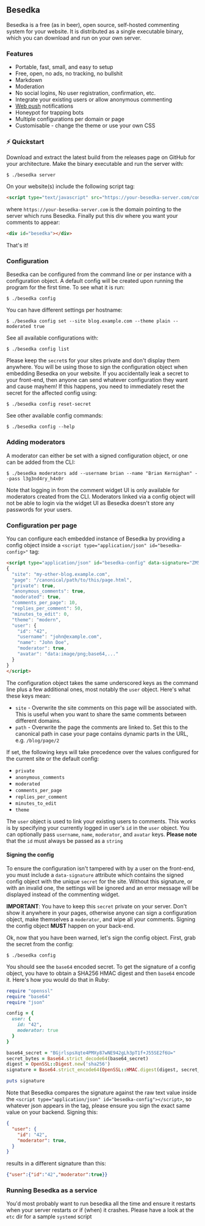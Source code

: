 ## Besedka

Besedka is a free (as in beer), open source, self-hosted commenting system for your website. It is
distributed as a single executable binary, which you can download and run on your own server.

### Features

* Portable, fast, small, and easy to setup
* Free, open, no ads, no tracking, no bullshit
* Markdown
* Moderation
* No social logins, No user registration, confirmation, etc.
* Integrate your existing users or allow anonymous commenting
* [Web push](https://developer.mozilla.org/en-US/docs/Web/API/Push_API) notifications
* Honeypot for trapping bots
* Multiple configurations per domain or page
* Customisable - change the theme or use your own CSS

### ⚡️ Quickstart

Download and extract the latest build from the releases page on GitHub for your architecture. Make
the binary executable and run the server with:

    $ ./besedka server

On your website(s) include the following script tag:

```html
<script type="text/javascript" src="https://your-besedka-server.com/comments.js" defer></script>
```

where `https://your-besedka-server.com` is the domain pointing to the server which runs Besedka.
Finally put this div where you want your comments to appear:

```html
<div id="besedka"></div>
```

That's it!

### Configuration

Besedka can be configured from the command line or per instance with a configuration object. A
default config will be created upon running the program for the first time. To see what it is run:

    $ ./besedka config

You can have different settings per hostname:

    $ ./besedka config set --site blog.example.com --theme plain --moderated true

See all available configurations with:

    $ ./besedka config list

Please keep the `secret`s for your sites private and don't display them anywhere. You will be using
those to sign the configuration object when embedding Besedka on your website. If you accidentally
leak a secret to your front-end, then anyone can send whatever configuration they want and cause
mayhem! If this happens, you need to immediately reset the secret for the affected config using:

    $ ./besedka config reset-secret

See other available config commands:

    $ ./besedka config --help

### Adding moderators

A moderator can either be set with a signed configuration object, or one can be added from the CLI:

    $ ./besedka moderators add --username brian --name "Brian Kernighan" --pass l3g3nd4ry_h4x0r

Note that logging in from the comment widget UI is only available for moderators created from the
CLI. Moderators linked via a config object will not be able to login via the widget UI as Besedka
doesn't store any passwords for your users.

### Configuration per page

You can configure each embedded instance of Besedka by providing a config object inside a `<script
type="application/json" id="besedka-config>"` tag:

```html
<script type="application/json" id="besedka-config" data-signature="ZM5uFayLvBydsRmnlxcvhaLKCHmUy7rkQH4JavmN0bY=">
{
  "site": "my-other-blog.example.com",
  "page": "/canonical/path/to/this/page.html",
  "private": true,
  "anonymous_comments": true,
  "moderated": true,
  "comments_per_page": 10,
  "replies_per_comment": 50,
  "minutes_to_edit": 0,
  "theme": "modern",
  "user": {
    "id": "42",
    "username": "john@example.com",
    "name": "John Doe",
    "moderator": true,
    "avatar": "data:image/png;base64,..."
  }
}
</script>
```

The configuration object takes the same underscored keys as the command line plus a few additional
ones, most notably the `user` object. Here's what these keys mean:

* `site` - Overwrite the site comments on this page will be associated with. This is useful when you
  want to share the same comments between different domains.
* `path` - Overwrite the page the comments are linked to. Set this to the canonical path in case
  your page contains dynamic parts in the URL, e.g. `/blog/page/2`

If set, the following keys will take precedence over the values configured for the current site or
the default config:

* `private`
* `anonymous_comments`
* `moderated`
* `comments_per_page`
* `replies_per_comment`
* `minutes_to_edit`
* `theme`

The `user` object is used to link your existing users to comments. This works is by specifying your
currently logged in user's `id` in the `user` object. You can optionally pass `username`, `name`,
`moderator`, and `avatar` keys. **Please note** that the `id` must always be passed as a `string`

#### Signing the config

To ensure the configuration isn't tampered with by a user on the front-end, you must include a
`data-signature` attribute which contains the signed config object with the unique `secret` for the
site. Without this signature, or with an invalid one, the settings will be ignored and an error
message will be displayed instead of the commenting widget.

**IMPORTANT**: You have to keep this `secret` private on your server. Don't show it anywhere in your
pages, otherwise anyone can sign a configuration object, make themselves a `moderator`, and wipe all
your comments. Signing the config object **MUST** happen on your back-end.

Ok, now that you have been warned, let's sign the config object. First, grab the secret from the
config:

    $ ./besedka config

You should see the `base64` encoded secret. To get the signature of a config object, you have to
obtain a SHA256 HMAC digest and then `base64` encode it. Here's how you would do that in Ruby:

```ruby
require "openssl"
require "base64"
require "json"

config = {
  user: {
    id: "42",
    moderator: true
  }
}

base64_secret = "BGjrlspsXqte4PMXy87wNE942gLh3pT1f+J55SE2f6U="
secret_bytes = Base64.strict_decode64(base64_secret)
digest = OpenSSL::Digest.new('sha256')
signature = Base64.strict_encode64(OpenSSL::HMAC.digest(digest, secret_bytes, config.to_json))

puts signature
```

Note that Besedka compares the signature against the raw text value inside the
`<script type="application/json" id="besedka-config"></script>`, so whatever json appears in the
tag, please ensure you sign the exact same value on your backend. Signing this:

```json
{
  "user": {
    "id": "42",
    "moderator": true,
  }
}
```

results in a different signature than this:

```json
{"user":{"id":"42","moderator":true}}
```

### Running Besedka as a service

You'd most probably want to run besedka all the time and ensure it restarts when your server
restarts or if (when) it crashes. Please have a look at the `etc` dir for a sample `systemd` script
